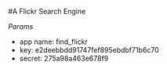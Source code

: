 #A Flickr Search Engine

*Params*
  - app name: find_flickr
  - key: e2deebbdd91747fef895ebdbf71b6c70
  - secret: 275a98a463e678f9